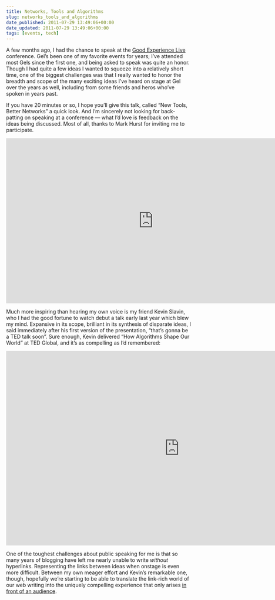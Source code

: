 ```yaml
---
title: Networks, Tools and Algorithms
slug: networks_tools_and_algorithms
date_published: 2011-07-29 13:49:06+00:00
date_updated: 2011-07-29 13:49:06+00:00
tags: [events, tech]
---
```

A few months ago, I had the chance to speak at the [Good Experience Live](http://gelconference.com/11/recap.php) conference. Gel’s been one of my favorite events for years; I’ve attended most Gels since the first one, and being asked to speak was quite an honor. Though I had quite a few ideas I wanted to squeeze into a relatively short time, one of the biggest challenges was that I really wanted to honor the breadth and scope of the many exciting ideas I’ve heard on stage at Gel over the years as well, including from some friends and heros who’ve spoken in years past.

If you have 20 minutes or so, I hope you’ll give this talk, called “New Tools, Better Networks” a quick look. And I’m sincerely not looking for back-patting on speaking at a conference — what I’d love is feedback on the ideas being discussed. Most of all, thanks to Mark Hurst for inviting me to participate.

<iframe frameborder="0" height="450" src="http://player.vimeo.com/video/26783453?title=0&byline=0&portrait=0&color=800080" width="800"></iframe>  
  
Much more inspiring than hearing my own voice is my friend Kevin Slavin, who I had the good fortune to watch debut a talk early last year which blew my mind. Expansive in its scope, brilliant in its synthesis of disparate ideas, I said immediately after his first version of the presentation, “that’s gonna be a TED talk soon”. Sure enough, Kevin delivered “How Algorithms Shape Our World” at TED Global, and it’s as compelling as I’d remembered:  

<iframe width="942" height="530" src="https://www.youtube.com/embed/ENWVRcMGDoU" title="How algorithms shape our world - Kevin Slavin" frameborder="0" allow="accelerometer; autoplay; clipboard-write; encrypted-media; gyroscope; picture-in-picture" allowfullscreen></iframe>
  
One of the toughest challenges about public speaking for me is that so many years of blogging have left me nearly unable to write *without* hyperlinks. Representing the links between ideas when onstage is even more difficult. Between my own meager effort and Kevin’s remarkable one, though, hopefully we’re starting to be able to translate the link-rich world of our web writing into the uniquely compelling experience that only arises [in front of an audience](/2010/02/the_power_of_the_audience).
